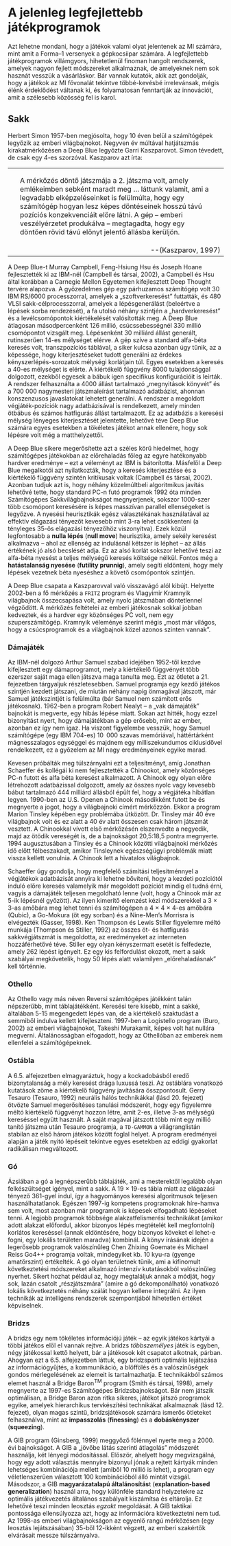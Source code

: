 <?xml version="1.0" encoding="UTF-8" standalone="no"?>

<html xmlns="http://www.w3.org/1999/xhtml"><head><meta name="generator" content="DocBook XSL Stylesheets V1.76.1"/></head><body><div class="section" title="A jelenleg legfejlettebb játékprogramok"><div class="titlepage"><div><div><h1 class="title"><a id="id574798"/>A jelenleg legfejlettebb játékprogramok</h1></div></div></div><p>Azt lehetne mondani, hogy a játékok valami olyat jelentenek az MI számára, mint amit a Forma–1 versenyek a gépkocsiipar számára. A legfejlettebb játékprogramok villámgyors, hihetetlenül finoman hangolt rendszerek, amelyek nagyon fejlett módszereket alkalmaznak, de amelyeknek nem sok hasznát vesszük a vásárláskor. Bár vannak kutatók, akik azt gondolják, hogy a játékok az MI fővonalát tekintve többé-kevésbé irrelevánsak, mégis élénk érdeklődést váltanak ki, és folyamatosan fenntartják az innovációt, amit a szélesebb közösség fel is karol.</p><div class="section" title="Sakk"><div class="titlepage"><div><div><h2 class="title"><a id="id574804"/>Sakk</h2></div></div></div><p>Herbert Simon 1957-ben megjósolta, hogy 10 éven belül a számítógépek legyőzik az emberi világbajnokot. Negyven év múltával hatjátszmás kirakatmérkőzésen a Deep Blue legyőzte Garri Kaszparovot. Simon tévedett, de csak egy 4-es szorzóval. Kaszparov azt írta:</p><div class="blockquote"><table border="0" width="100%" cellspacing="0" cellpadding="0" class="blockquote" summary="Block quote"><tr><td valign="top"> </td><td valign="top"><p>A mérkőzés döntő játszmája a 2. játszma volt, amely emlékeimben sebként maradt meg … láttunk valamit, ami a legvadabb elképzeléseinket is felülmúlta, hogy egy számítógép hogyan lesz képes döntéseinek hosszú távú pozíciós konzekvenciáit előre látni. A gép – emberi veszélyérzetet produkálva – megtagadta, hogy egy döntően rövid távú előnyt jelentő állásba kerüljön.</p></td><td valign="top"> </td></tr><tr><td valign="top"> </td><td colspan="2" align="right" valign="top">--<span class="attribution">(Kaszparov, 1997)</span></td></tr></table></div><p>A Deep Blue-t Murray Campbell, Feng-Hsiung Hsu és Joseph Hoane fejlesztették ki az IBM-nél (Campbell és társai, 2002), a Campbell és Hsu által korábban a Carnegie Mellon Egyetemen kifejlesztett Deep Thought tervére alapozva. A győzedelmes gép egy párhuzamos számítógép volt 30 IBM RS/6000 processzorral, amelyek a „szoftverkeresést” futtatták, és 480 VLSI sakk-célprocesszorral, amelyek a lépésgenerálást (beleértve a lépések sorba rendezését), a fa utolsó néhány szintjén a „hardverkeresést” és a levélcsomópontok kiértékelését valósították meg. A Deep Blue átlagosan másodpercenként 126 millió, csúcssebességnél 330 millió csomópontot vizsgált meg. Lépésenként 30 milliárd állást generált, rutinszerűen 14-es mélységet elérve. A gép szíve a standard alfa-béta keresés volt, transzpozíciós táblával, a siker kulcsa azonban úgy tűnik, az a képessége, hogy kiterjesztéseket tudott generálni az érdekes kényszerlépés-sorozatok mélységi korlátjain túl. Egyes esetekben a keresés a 40-es mélységet is elérte. A kiértékelő függvény 8000 tulajdonsággal dolgozott, ezekből egyesek a bábuk igen specifikus konfigurációit is leírták. A rendszer felhasználta a 4000 állást tartalmazó „megnyitások könyvét” és a 700 000 nagymesteri játszmaleírást tartalmazó adatbázist, ahonnan konszenzusos javaslatokat lehetett generálni. A rendszer a megoldott végjáték-pozíciók nagy adatbázisával is rendelkezett, amely minden ötbábus és számos hatfigurás állást tartalmazott. Ez az adatbázis a keresési mélység lényeges kiterjesztését jelentette, lehetővé téve Deep Blue számára egyes esetekben a tökéletes játékot annak ellenére, hogy sok lépésre volt még a matthelyzettől.</p><p>A Deep Blue sikere megerősítette azt a széles körű hiedelmet, hogy számítógépes játékokban az előrehaladás főleg az egyre hatékonyabb hardver eredménye – ezt a véleményt az IBM is bátorította. Másfelől a Deep Blue megalkotói azt nyilatkozták, hogy a keresés kiterjesztése és a kiértékelő függvény szintén kritikusak voltak (Campbell és társai, 2002). Azonban tudjuk azt is, hogy néhány közelmúltbeli algoritmikus javítás lehetővé tette, hogy standard PC-n futó programok 1992 óta minden Számítógépes Sakkvilágbajnokságot megnyerjenek, sokszor 1000-szer több csomópont keresésére is képes masszívan parallel ellenségeket is legyőzve. A nyesési heurisztikák egész választékának használatával az effektív elágazási tényezőt kevesebb mint 3-ra lehet csökkenteni (a tényleges 35-ös elágazási tényezőhöz viszonyítva). Ezek közül legfontosabb a <span class="strong"><strong>nulla lépés</strong></span> (<span class="strong"><strong>null move</strong></span>) heurisztika, amely sekély keresést alkalmazva – ahol az ellenség az indulásnál kétszer is léphet – az állás értékének jó alsó becslését adja. Ez az alsó korlát sokszor lehetővé teszi az alfa-béta nyesést a teljes mélységű keresés költsége nélkül. Fontos még a <span class="strong"><strong>hatástalanság nyesése</strong></span> (<span class="strong"><strong>futility prunnig</strong></span>), amely segíti eldönteni, hogy mely lépések vezetnek béta nyeséshez a követő csomópontok szintjén.</p><p>A Deep Blue csapata a Kaszparovval való visszavágó alól kibújt. Helyette 2002-ben a fő mérkőzés a <code class="code">FRITZ</code> program és Vlagyimir Kramnyik világbajnok összecsapása volt, amely nyolc játszmában döntetlennel végződött. A mérkőzés feltételei az emberi játékosnak sokkal jobban kedveztek, és a hardver egy közönséges PC volt, nem egy szuperszámítógép. Kramnyik véleménye szerint mégis „most már világos, hogy a csúcsprogramok és a világbajnok közel azonos szinten vannak”.</p><div class="section" title="Dámajáték"><div class="titlepage"><div><div><h3 class="title"><a id="id574846"/>Dámajáték</h3></div></div></div><p>Az IBM-nél dolgozó Arthur Samuel szabad idejében 1952-től kezdve kifejlesztett egy dámaprogramot, mely a kiértékelő függvényét több ezerszer saját maga ellen játszva maga tanulta meg. Ezt az ötletet a 21. fejezetben tárgyaljuk részletesebben. Samuel programja egy kezdő játékos szintjén kezdett játszani, de miután néhány napig önmagával játszott, már Samuel játékszintjét is felülmúlta (bár Samuel nem számított erős játékosnak). 1962-ben a program Robert Nealyt – a „vak dámajáték” bajnokát is megverte, egy hibás lépése miatt. Sokan azt hitték, hogy ezzel bizonyítást nyert, hogy dámajátékban a gép erősebb, mint az ember, azonban ez így nem igaz. Ha viszont figyelembe vesszük, hogy Samuel számítógépe (egy IBM 704-es) 10 000 szavas memóriával, háttértárként mágnesszalagos egységgel és majdnem egy milliszekundumos ciklusidővel rendelkezett, ez a győzelem az MI nagy eredményeinek egyike marad.</p><p>Kevesen próbálták meg túlszárnyalni ezt a teljesítményt, amíg Jonathan Schaeffer és kollégái ki nem fejlesztették a Chinookot, amely közönséges PC-n futott és alfa béta keresést alkalmazott. A Chinook egy olyan előre létrehozott adatbázissal dolgozott, amely az összes nyolc vagy kevesebb bábut tartalmazó 444 milliárd állásból épült fel, hogy a végjátéka hibátlan legyen. 1990-ben az U.S. Openen a Chinook másodikként futott be és megnyerte a jogot, hogy a világbajnoki címért mérkőzzön. Ekkor a program Marion Tinsley képében egy problémába ütközött. Dr. Tinsley már 40 éve világbajnok volt és ez alatt a 40 év alatt összesen csak három játszmát vesztett. A Chinookkal vívott első mérkőzésén elszenvedte a negyedik, majd az ötödik vereségét is, de a bajnokságot 20,5:18,5 pontra megnyerte. 1994 augusztusában a Tinsley és a Chinook közötti világbajnoki mérkőzés idő előtt félbeszakadt, amikor Tinsleynek egészségügyi problémák miatt vissza kellett vonulnia. A Chinook lett a hivatalos világbajnok.</p><p>Schaeffer úgy gondolja, hogy megfelelő számítási teljesítménnyel a végjátékok adatbázisát annyira ki lehetne bővíteni, hogy a kezdeti pozíciótól induló előre keresés valamelyik már megoldott pozíciót mindig el tudná érni, vagyis a dámajáték teljesen megoldható lenne (volt, hogy a Chinook már az 5-ik lépésnél győzött). Az ilyen kimerítő elemzést kézi módszerekkel a 3 × 3-as amőbára meg lehet tenni és számítógépen a 4 × 4 × 4-es amőbára (Qubic), a Go-Mokura (öt egy sorban) és a Nine-Men’s Morrisra is elvégezték (Gasser, 1998). Ken Thompson és Lewis Stiller figyelemre méltó munkája (Thompson és Stiller, 1992) az összes öt- és hatfigurás sakkvégjátszmát is megoldotta, az eredményeket az interneten hozzáférhetővé téve. Stiller egy olyan kényszermatt esetét is felfedezte, amely 262 lépést igényelt. Ez egy kis felfordulást okozott, mert a sakk szabályai megkövetelik, hogy 50 lépés alatt valamilyen „előrehaladásnak” kell történnie.</p></div><div class="section" title="Othello"><div class="titlepage"><div><div><h3 class="title"><a id="id574857"/>Othello</h3></div></div></div><p>Az Othello vagy más néven Reversi számítógépes játékként talán népszerűbb, mint táblajátékként. Keresési tere kisebb, mint a sakké, általában 5-15 megengedett lépés van, de a kiértékelő szaktudást a semmiből indulva kellett kifejleszteni. 1997-ben a Logistello program (Buro, 2002) az emberi világbajnokot, Takeshi Murakamit, képes volt hat nullára megverni. Általánosságban elfogadott, hogy az Othellóban az emberek nem ellenfelei a számítógépeknek.</p></div><div class="section" title="Ostábla"><div class="titlepage"><div><div><h3 class="title"><a id="id574863"/>Ostábla</h3></div></div></div><p>A 6.5. alfejezetben elmagyaráztuk, hogy a kockadobásból eredő bizonytalanság a mély keresést drága luxussá teszi. Az ostáblára vonatkozó kutatások zöme a kiértékelő függvény javítására összpontosult. Gerry Tesauro (Tesauro, 1992) neurális hálós technikákkal (lásd 20. fejezet) ötvözte Samuel megerősítéses tanulási módszerét, hogy egy figyelemre méltó kiértékelő függvényt hozzon létre, amit 2-es, illetve 3-as mélységű kereséssel együtt használt. A saját magával játszott több mint egy millió tanító játszma után Tesauro programja, a <code class="code">TD-GAMMON</code> a világranglistán stabilan az első három játékos között foglal helyet. A program eredményei alapján a játék nyitó lépéseit tekintve egyes esetekben az eddigi gyakorlat radikálisan megváltozott.</p></div><div class="section" title="Gó"><div class="titlepage"><div><div><h3 class="title"><a id="id574873"/>Gó</h3></div></div></div><p>Ázsiában a gó a legnépszerűbb táblajáték, ami a mesterektől legalább olyan felkészültséget igényel, mint a sakk. A 19 × 19-es tábla miatt az elágazási tényező 361-gyel indul, így a hagyományos keresési algoritmusok teljesen használhatatlanok. Egészen 1997-ig kompetens programoknak híre-hamva sem volt, most azonban már programok is képesek elfogadható lépéseket tenni. A legjobb programok többsége alakzatfelismerési technikákat (amikor adott alakzat előfordul, akkor bizonyos lépés megtételét kell megfontolni) korlátos kereséssel (annak eldöntésére, hogy bizonyos köveket el lehet-e fogni, egy lokális területen maradva) kombinál. A könyv írásának idején a legerősebb programok valószínűleg Chen Zhixing Goemate és Michael Reiss Go4++ programja voltak, mindegyiket kb. 10 kyu-ra (gyenge amatőrszint) értékelték. A gó olyan területnek tűnik, ami a kifinomult következtetési módszereket alkalmazó intenzív kutatásokból valószínűleg nyerhet. Sikert hozhat például az, hogy megtaláljuk annak a módját, hogy sok, lazán csatolt „részjátszmára” (amire a gó dekomponálható) vonatkozó lokális következtetés néhány szálát hogyan kellene integrálni. Az ilyen technikák az intelligens rendszerek szempontjából hihetetlen értéket képviselnek.</p></div><div class="section" title="Bridzs"><div class="titlepage"><div><div><h3 class="title"><a id="id574879"/>Bridzs</h3></div></div></div><p>A bridzs egy nem tökéletes információjú játék – az egyik játékos kártyái a többi játékos elől el vannak rejtve. A bridzs <span class="emphasis"><em>többszemélyes</em></span> játék is egyben, négy játékossal kettő helyett, bár a játékosok két csapatot alkotnak, párban. Ahogyan ezt a 6.5. alfejezetben láttuk, egy bridzsparti optimális lejátszása az információgyűjtés, a kommunikáció, a blöffölés és a valószínűségek gondos mérlegelésének az elemeit is tartalmazhatja. E technikákból számos elemet használ a Bridge Baron<sup>ΤΜ</sup> program (Smith és társai, 1998), amely megnyerte az 1997-es Számítógépes Bridzsbajnokságot. Bár nem játszik optimálisan, a Bridge Baron azon ritka sikeres, játékot játszó programok egyike, amelyek hierarchikus tervkészítési technikákat alkalmaznak (lásd<span class="emphasis"><em> </em></span>12. fejezet), olyan magas szintű, bridzsjátékosok számára ismerős ötleteket felhasználva, mint az <span class="strong"><strong>impasszolás</strong></span> (<span class="strong"><strong>finessing</strong></span>) és a <span class="strong"><strong>dobáskényszer</strong></span> (<span class="strong"><strong>squeezing</strong></span>).</p><p>A GIB program (Ginsberg, 1999) meggyőző fölénnyel nyerte meg a 2000. évi bajnokságot. A GIB a „jövőbe látás szerinti átlagolás” módszerét használja, két lényegi módosítással. Először, ahelyett hogy megvizsgálná, hogy egy adott választás mennyire bizonyul jónak a rejtett kártyák minden lehetséges kombinációja mellett (amiből 10 millió is lehet), a program egy véletlenszerűen választott 100 kombinációból álló mintát vizsgál. Másodszor, a GIB <span class="strong"><strong>magyarázatalapú általánosítás</strong></span>t (<span class="strong"><strong>explanation-based generalization</strong></span>) használ arra, hogy különféle standard helyzetekre az optimális játékvezetés általános szabályait kiszámítsa és eltárolja. Ez lehetővé teszi minden leosztás <span class="emphasis"><em>egzakt</em></span> megoldását. A GIB taktikai pontossága ellensúlyozza azt, hogy az információra következtetni nem tud. Az 1998-as emberi világbajnokságon az egyenlő rangú mérkőzésen (egy leosztás lejátszásában) 35-ből 12-ikként végzett, az emberi szakértők elvárásait messze túlszárnyalva.</p></div></div></div></body></html>
